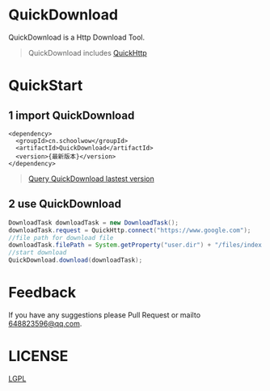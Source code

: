 # QuickDownload

QuickDownload is a Http Download Tool.

> QuickDownload includes [QuickHttp](https://quickhttp.schoolwow.cn)

# QuickStart

## 1 import QuickDownload
```
<dependency>
  <groupId>cn.schoolwow</groupId>
  <artifactId>QuickDownload</artifactId>
  <version>{最新版本}</version>
</dependency>
```

> [Query QuickDownload lastest version](https://search.maven.org/search?q=a:QuickDownload)

## 2 use QuickDownload
```java
DownloadTask downloadTask = new DownloadTask();
downloadTask.request = QuickHttp.connect("https://www.google.com");
//file path for download file
downloadTask.filePath = System.getProperty("user.dir") + "/files/index.html";
//start download
QuickDownload.download(downloadTask);
```

# Feedback

If you have any suggestions please Pull Request or mailto 648823596@qq.com.

# LICENSE

[LGPL](http://www.gnu.org/licenses/lgpl-3.0-standalone.html)